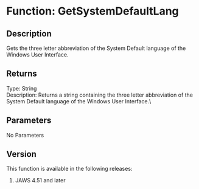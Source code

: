 # Function: GetSystemDefaultLang

## Description

Gets the three letter abbreviation of the System Default language of the
Windows User Interface.

## Returns

Type: String\
Description: Returns a string containing the three letter abbreviation
of the System Default language of the Windows User Interface.\

## Parameters

No Parameters

## Version

This function is available in the following releases:

1.  JAWS 4.51 and later
